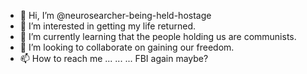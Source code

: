 - 👋 Hi, I’m @neurosearcher-being-held-hostage
- 👀 I’m interested in getting my life returned. 
- 🌱 I’m currently learning that the people holding us are communists. 
- 💞️ I’m looking to collaborate on gaining our freedom. 
- 📫 How to reach me ...   ...  ... FBI again maybe? 

<!---
neurosearcher-being-held-hostage/neurosearcher-being-held-hostage is a ✨ special ✨ repository because its `README.md` (this file) appears on your GitHub profile.
You can click the Preview link to take a look at your changes.
--->
